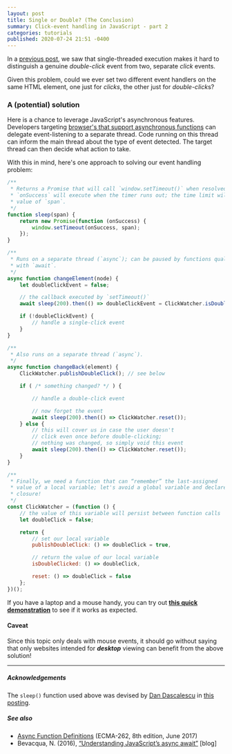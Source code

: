 ```yaml
---
layout: post
title: Single or Double? (The Conclusion)
summary: Click-event handling in JavaScript - part 2
categories: tutorials
published: 2020-07-24 21:51 -0400
---
```


In a [previous post][cross-ref], we saw that single-threaded execution makes it hard to distinguish a genuine *double-click* event from two, separate *click* events.

Given this problem, could we ever set two different event handlers on the same HTML element, one just for *clicks*, the other just for *double-click*s?

### A (potential) solution
Here is a chance to leverage JavaScript's asynchronous features. Developers targeting [browser's that support asynchronous functions][browsers-with-async-fns] can delegate event-listening to a separate thread. Code running on this thread can inform the main thread about the type of event detected. The target thread can then decide what action to take.

With this in mind, here's one approach to solving our event handling problem:

```javascript
/**
 * Returns a Promise that will call `window.setTimeout()` when resolved;
 * `onSuccess` will execute when the timer runs out; the time limit will be the
 * value of `span`.
 */
function sleep(span) {
    return new Promise(function (onSuccess) {
        window.setTimeout(onSuccess, span);
    });
}

/**
 * Runs on a separate thread (`async`); can be paused by functions qualified
 * with `await`.
 */
async function changeElement(node) {
    let doubleClickEvent = false;

    // the callback executed by `setTimeout()`
    await sleep(200).then(() => doubleClickEvent = ClickWatcher.isDoubleClicked());

    if (!doubleClickEvent) {
        // handle a single-click event
    }
}

/**
 * Also runs on a separate thread (`async`).
 */
async function changeBack(element) {
    ClickWatcher.publishDoubleClick(); // see below

    if ( /* something changed? */ ) {

        // handle a double-click event

        // now forget the event
        await sleep(200).then(() => ClickWatcher.reset());
    } else {
        // this will cover us in case the user doesn't
        // click even once before double-clicking;
        // nothing was changed, so simply void this event
        await sleep(200).then(() => ClickWatcher.reset());
    }
}

/**
 * Finally, we need a function that can “remember” the last-assigned
 * value of a local variable; let's avoid a global variable and declare a
 * closure!
 */
const ClickWatcher = (function () {
    // the value of this variable will persist between function calls
    let doubleClick = false;

    return {
        // set our local variable
        publishDoubleClick: () => doubleClick = true,

        // return the value of our local variable
        isDoubleClicked: () => doubleClick,

        reset: () => doubleClick = false
    };
})();
```

If you have a laptop and a mouse handy, you can try out [**this quick demonstration**](/demos/js/dbclick-event-handling/) to see if it works as expected.


#### Caveat
Since this topic only deals with mouse events, it should go without saying that only websites intended for _**desktop**_ viewing can benefit from the above solution!

---

##### Acknowledgements

The `sleep()` function used above was devised by [Dan Dascalescu](https://stackoverflow.com/users/1269037/dan-dascalescu) in [this posting][js_sleep_fn].


##### See also

- [Async Function Definitions][async-fns-spec] (ECMA-262, 8th edition, June 2017)
- Bevacqua, N. (2016), [“Understanding JavaScript’s async await”][async-fns-dev-perspective] [blog]

[browsers-with-async-fns]: https://caniuse.com/#feat=async-functions
[async-fns-spec]: https://www.ecma-international.org/ecma-262/8.0/#sec-async-function-definitions
[async-fns-dev-perspective]: https://ponyfoo.com/articles/understanding-javascript-async-await
[js_sleep_fn]: https://stackoverflow.com/a/39914235
[cross-ref]: /posts/2020-05-18-click-evt-handling-in-js-part-1.html#main-content
